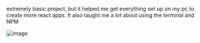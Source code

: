 extremely basic project, but it helped me get everything set up on my pc to create more react apps. It also taught me a lot about using the terminal and NPM

![image](https://user-images.githubusercontent.com/99769547/168141632-30575ea1-e845-44eb-a4ea-78b87c3fa339.png)
